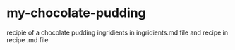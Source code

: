 # my-chocolate-pudding
recipie of a chocolate pudding
ingridients in ingridients.md file
and recipe in recipe .md file